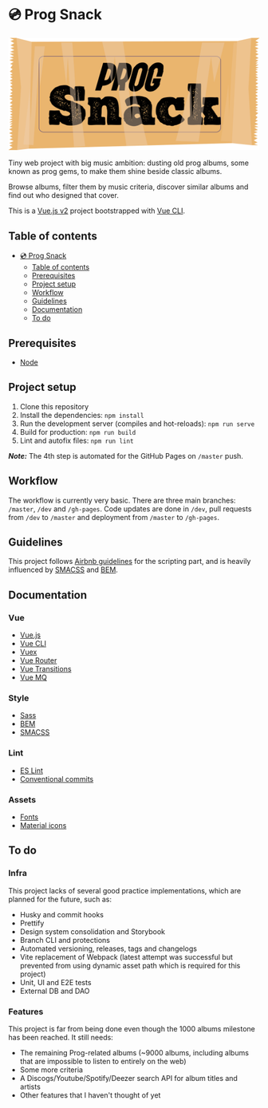 # 💿 Prog Snack

![Prog Snack logo](./src/assets/img/logos/snack_logo.png)

Tiny web project with big music ambition: dusting old prog albums, some known as prog gems, to make them shine beside classic albums.

Browse albums, filter them by music criteria, discover similar albums and find out who designed that cover.

This is a [Vue.js v2](https://v2.vuejs.org/) project bootstrapped with [Vue CLI](https://cli.vuejs.org/).

## Table of contents

- [💿 Prog Snack](#💿-prog-snack)
    - [Table of contents](#table-of-contents)
    - [Prerequisites](#prerequisites)
    - [Project setup](#project-setup)
    - [Workflow](#workflow)
    - [Guidelines](#guidelines)
    - [Documentation](#documentation)
    - [To do](#to-do)

## Prerequisites

- [Node](https://nodejs.org/en/)

## Project setup

1. Clone this repository
2. Install the dependencies: `npm install`
3. Run the development server (compiles and hot-reloads): `npm run serve`
4. Build for production: `npm run build`
5. Lint and autofix files: `npm run lint`

**_Note:_** The 4th step is automated for the GitHub Pages on `/master` push.

## Workflow

The workflow is currently very basic. There are three main branches: `/master`, `/dev` and `/gh-pages`. Code updates are done in `/dev`, pull requests from `/dev` to `/master` and deployment from `/master` to `/gh-pages`.

## Guidelines

This project follows [Airbnb guidelines](https://www.npmjs.com/package/eslint-config-airbnb) for the scripting part, and is heavily influenced by [SMACSS](http://smacss.com/) and [BEM](http://getbem.com/).

## Documentation

### Vue

- [Vue.js](https://v2.vuejs.org/)
- [Vue CLI](https://cli.vuejs.org/)
- [Vuex](https://vuex.vuejs.org/)
- [Vue Router](https://router.vuejs.org/)
- [Vue Transitions](https://www.npmjs.com/package/vue2-transitions)
- [Vue MQ](https://www.npmjs.com/package/vue-mq)

### Style

- [Sass](https://sass-lang.com/)
- [BEM](https://getbem.com/)
- [SMACSS](http://smacss.com/)

### Lint

- [ES Lint](https://eslint.org/)
- [Conventional commits](https://www.conventionalcommits.org/en/v1.0.0/)

### Assets

- [Fonts](https://fonts.google.com/)
- [Material icons](https://fonts.google.com/icons?icon.style=Rounded)

## To do

### Infra

This project lacks of several good practice implementations, which are planned for the future, such as:
- Husky and commit hooks
- Prettify
- Design system consolidation and Storybook
- Branch CLI and protections
- Automated versioning, releases, tags and changelogs
- Vite replacement of Webpack (latest attempt was successful but prevented from using dynamic asset path which is required for this project)
- Unit, UI and E2E tests
- External DB and DAO

### Features

This project is far from being done even though the 1000 albums milestone has been reached. It still needs:
- The remaining Prog-related albums (~9000 albums, including albums that are impossible to listen to entirely on the web)
- Some more criteria
- A Discogs/Youtube/Spotify/Deezer search API for album titles and artists
- Other features that I haven't thought of yet

